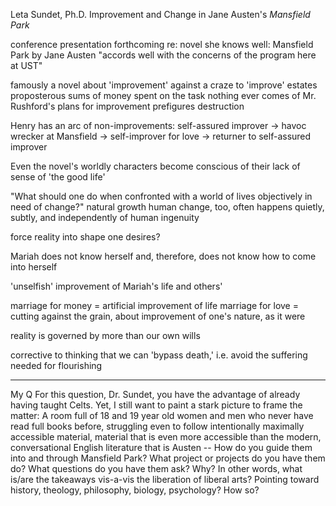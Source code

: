 Leta Sundet, Ph.D.
Improvement and Change in Jane Austen's *Mansfield Park*

conference presentation forthcoming re: novel she knows well: Mansfield Park by Jane Austen
"accords well with the concerns of the program here at UST"

famously a novel about 'improvement'
against a craze to 'improve' estates
proposterous sums of money spent on the task
nothing ever comes of Mr. Rushford's plans for improvement
prefigures destruction

Henry has an arc of non-improvements: self-assured improver -> havoc wrecker at Mansfield -> self-improver for love -> returner to self-assured improver

Even the novel's worldly characters become conscious of their lack of sense of 'the good life'

"What should one do when confronted with a world of lives objectively in need of change?"
natural growth
human change, too, often happens quietly, subtly, and independently of human ingenuity

force reality into shape one desires?

Mariah does not know herself and, therefore, does not know how to come into herself

'unselfish' improvement of Mariah's life and others'

marriage for money = artificial improvement of life
marriage for love = cutting against the grain, about improvement of one's nature, as it were

reality is governed by more than our own wills

corrective to thinking that we can 'bypass death,' i.e. avoid the suffering needed for flourishing

---

My Q
For this question, Dr. Sundet, you have the advantage of already having taught Celts. Yet, I still want to paint a stark picture to frame the matter:
A room full of 18 and 19 year old women and men who never have read full books before, struggling even to follow intentionally maximally accessible material, material that is even more accessible than the modern, conversational English literature that is Austen --
How do you guide them into and through Mansfield Park?
What project or projects do you have them do?
What questions do you have them ask?
Why? In other words, what is/are the takeaways vis-a-vis the liberation of liberal arts? Pointing toward history, theology, philosophy, biology, psychology? How so?

